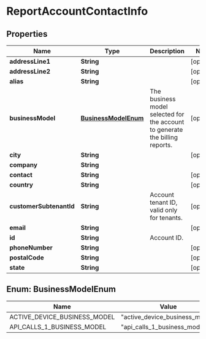 
# ReportAccountContactInfo

## Properties
Name | Type | Description | Notes
------------ | ------------- | ------------- | -------------
**addressLine1** | **String** |  |  [optional]
**addressLine2** | **String** |  |  [optional]
**alias** | **String** |  |  [optional]
**businessModel** | [**BusinessModelEnum**](#BusinessModelEnum) | The business model selected for the account to generate the billing reports. |  [optional]
**city** | **String** |  |  [optional]
**company** | **String** |  | 
**contact** | **String** |  |  [optional]
**country** | **String** |  |  [optional]
**customerSubtenantId** | **String** | Account tenant ID, valid only for tenants. |  [optional]
**email** | **String** |  |  [optional]
**id** | **String** | Account ID. | 
**phoneNumber** | **String** |  |  [optional]
**postalCode** | **String** |  |  [optional]
**state** | **String** |  |  [optional]


<a name="BusinessModelEnum"></a>
## Enum: BusinessModelEnum
Name | Value
---- | -----
ACTIVE_DEVICE_BUSINESS_MODEL | &quot;active_device_business_model&quot;
API_CALLS_1_BUSINESS_MODEL | &quot;api_calls_1_business_model&quot;



